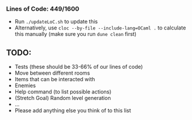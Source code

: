 ### Lines of Code: 449/1600

- Run `./updateLoC.sh` to update this
- Alternatively, use `cloc --by-file --include-lang=OCaml .` to calculate this manually (make sure you run `dune clean` first)

## TODO:

- Tests (these should be 33-66% of our lines of code)
- Move between different rooms
- Items that can be interacted with
- Enemies
- Help command (to list possible actions)
- (Stretch Goal) Random level generation
- ...
- Please add anything else you think of to this list
